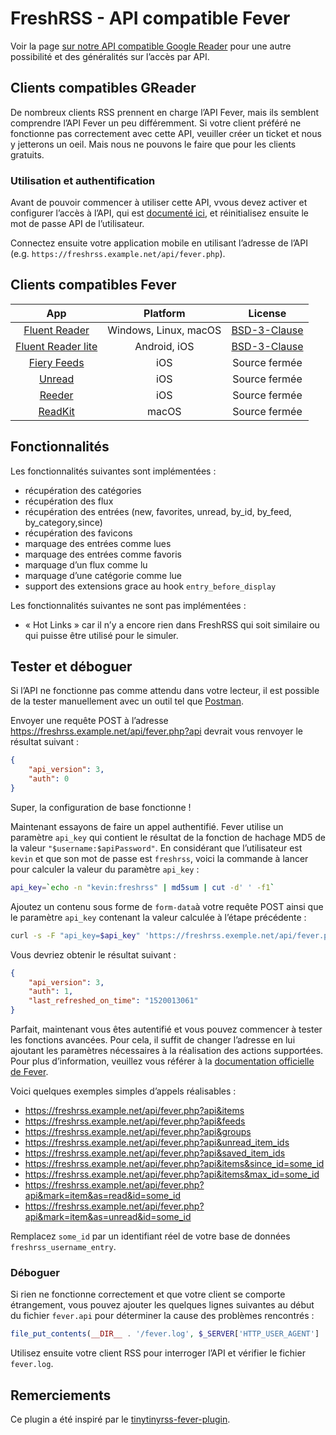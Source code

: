 # FreshRSS - API compatible Fever

Voir la page [sur notre API compatible Google Reader](06_Mobile_access.md)
pour une autre possibilité et des généralités sur l’accès par API.

## Clients compatibles GReader

De nombreux clients RSS prennent en charge l’API Fever, mais ils semblent
comprendre l’API Fever un peu différemment. Si votre client préféré ne
fonctionne pas correctement avec cette API, veuiller créer un ticket et nous
y jetterons un oeil. Mais nous ne pouvons le faire que pour les clients
gratuits.

### Utilisation et authentification

Avant de pouvoir commencer à utiliser cette API, vvous devez activer et
configurer l’accès à l’API, qui est [documenté
ici](https://freshrss.github.io/FreshRSS/en/users/06_Mobile_access.html), et
réinitialisez ensuite le mot de passe API de l’utilisateur.

Connectez ensuite votre application mobile en utilisant l’adresse de l’API
(e.g. `https://freshrss.example.net/api/fever.php`).

## Clients compatibles Fever

| App                                                                                | Platform            | License                                            |
|:----------------------------------------------------------------------------------:|:-------------------:|:--------------------------------------------------------:|
|[Fluent Reader](https://hyliu.me/fluent-reader/)                                    |Windows, Linux, macOS|[BSD-3-Clause](https://github.com/yang991178/fluent-reader/blob/master/LICENSE)|
|[Fluent Reader lite](https://hyliu.me/fluent-reader-lite/)                          |Android, iOS         |[BSD-3-Clause](https://github.com/yang991178/fluent-reader-lite)|
|[Fiery Feeds](https://apps.apple.com/app/fiery-feeds-rss-reader/id1158763303)       |iOS                  |Source fermée                                             |
|[Unread](https://apps.apple.com/app/unread-rss-reader/id1252376153)                 |iOS                  |Source fermée                                             |
|[Reeder](https://www.reederapp.com/)                                                |iOS                  |Source fermée                                              |
|[ReadKit](https://apps.apple.com/app/readkit/id588726889)                           |macOS                |Source fermée                                              |

## Fonctionnalités

Les fonctionnalités suivantes sont implémentées :

* récupération des catégories
* récupération des flux
* récupération des entrées (new, favorites, unread, by_id, by_feed, by_category,since)
* récupération des favicons
* marquage des entrées comme lues
* marquage des entrées comme favoris
* marquage d’un flux comme lu
* marquage d’une catégorie comme lue
* support des extensions grace au hook `entry_before_display`

Les fonctionnalités suivantes ne sont pas implémentées :

* « Hot Links » car il n’y a encore rien dans FreshRSS qui soit similaire ou
	qui puisse être utilisé pour le simuler.

## Tester et déboguer

Si l’API ne fonctionne pas comme attendu dans votre lecteur, il est possible
de la tester manuellement avec un outil tel que
[Postman](https://www.getpostman.com/).

Envoyer une requête POST à l’adresse
<https://freshrss.example.net/api/fever.php?api> devrait vous renvoyer le
résultat suivant :
```json
{
	"api_version": 3,
	"auth": 0
}
```
Super, la configuration de base fonctionne !

Maintenant essayons de faire un appel authentifié. Fever utilise un
paramètre `api_key` qui contient le résultat de la fonction de hachage MD5
de la valeur `"$username:$apiPassword"`. En considérant que l’utilisateur
est `kevin` et que son mot de passe est `freshrss`, voici la commande à
lancer pour calculer la valeur du paramètre `api_key` :

```sh
api_key=`echo -n "kevin:freshrss" | md5sum | cut -d' ' -f1`
```

Ajoutez un contenu sous forme de `form-data`à votre requête POST ainsi que
le paramètre `api_key` contenant la valeur calculée à l’étape précédente :

```sh
curl -s -F "api_key=$api_key" 'https://freshrss.exemple.net/api/fever.php?api'
```

Vous devriez obtenir le résultat suivant :
```json
{
	"api_version": 3,
	"auth": 1,
	"last_refreshed_on_time": "1520013061"
}
```
Parfait, maintenant vous êtes autentifié et vous pouvez commencer à tester
les fonctions avancées. Pour cela, il suffit de changer l’adresse en lui
ajoutant les paramètres nécessaires à la réalisation des actions
supportées. Pour plus d’information, veuillez vous référer à la
[documentation officielle de Fever](https://feedafever.com/api).

Voici quelques exemples simples d’appels réalisables :

* <https://freshrss.example.net/api/fever.php?api&items>
* <https://freshrss.example.net/api/fever.php?api&feeds>
* <https://freshrss.example.net/api/fever.php?api&groups>
* <https://freshrss.example.net/api/fever.php?api&unread_item_ids>
* <https://freshrss.example.net/api/fever.php?api&saved_item_ids>
* <https://freshrss.example.net/api/fever.php?api&items&since_id=some_id>
* <https://freshrss.example.net/api/fever.php?api&items&max_id=some_id>
* <https://freshrss.example.net/api/fever.php?api&mark=item&as=read&id=some_id>
* <https://freshrss.example.net/api/fever.php?api&mark=item&as=unread&id=some_id>

Remplacez `some_id` par un identifiant réel de votre base de données
`freshrss_username_entry`.

### Déboguer

Si rien ne fonctionne correctement et que votre client se comporte
étrangement, vous pouvez ajouter les quelques lignes suivantes au début du
fichier `fever.api` pour déterminer la cause des problèmes rencontrés :

```php
file_put_contents(__DIR__ . '/fever.log', $_SERVER['HTTP_USER_AGENT'] . ': ' . json_encode($_REQUEST) . PHP_EOL, FILE_APPEND);
```

Utilisez ensuite votre client RSS pour interroger l’API et vérifier le
fichier `fever.log`.

## Remerciements

Ce plugin a été inspiré par le
[tinytinyrss-fever-plugin](https://github.com/dasmurphy/tinytinyrss-fever-plugin).

